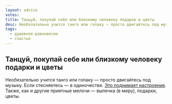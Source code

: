 ```yaml
---
layout: advice
votes:
title: Танцуй, покупай себе или близкому человеку подарки и цветы
desc: Необязательно учится танго или гопаку — просто двигайтесь под музыку. Если стесняетесь — в одиночестве.
tags:
  - душевное-равновесие
  - счастье
---
```


## Танцуй, покупай себе или близкому человеку подарки и цветы

Необязательно учится танго или гопаку — просто двигайтесь под музыку. Если стесняетесь — в одиночестве. [Это поднимает настроение](https://www.sciencedirect.com/science/article/abs/pii/S1744388121001390). Также, как и другие приятные мелочи — выпечка (в меру), подарки, цветы.
